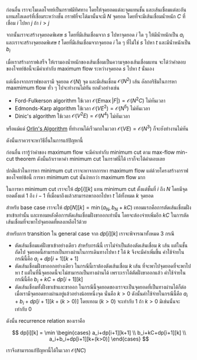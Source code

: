 ก่อนอื่น เราจะโมเดลโจทย์เป็นกราฟมีทิศทาง โดยให้จุดยอดแต่ละจุดแทนชั้น และเส้นเชื่อมแต่ละอันแทนสไลเดอร์ที่เชื่อมระหว่างชั้น กราฟที่จะได้มานั้นจะมี $N$ จุดยอด โดยที่จะมีเส้นเชื่อมน้ำหนัก $C$ ที่เชื่อม $i$ ไปหา $j$ ถ้า $i> j$ 

จากนั้นเราจะสร้างจุดยอดพิเศษ $s$ โดยที่มีเส้นเชื่อมจาก $s$ ไปหาจุดยอด $i$ ใด ๆ ให้มีน้ำหนักเป็น $a_i$ และเราจะสร้างจุดยอดพิเศษ $t$ โดยที่มีเส้นเชื่อมจากจุดยอด $i$ ใด ๆ ที่ไม่ใช่ $s$ ไปหา $t$ และมีน้ำหนักเป็น $b_i$

เมื่อเราสร้างกราฟเสร็จ ให้เรามองน้ำหนักของเส้นเชื่อมเป็นความจุของเส้นเชื่อมแทน จะได้ว่าคำตอบของโจทย์ข้อนี้จะมีค่าเท่ากับ maximum flow ระหว่างจุดยอด $s$ ไปหา $t$ นั่นเอง

แต่เนื่องจากกราฟของเรามี จุดยอด $\mathcal{O}(N)$ จุด และมีเส้นเชื่อม $\mathcal{O}(N^2)$ เส้น อัลกอริธึมในการหา maxmimum flow ทั่ว ๆ ไปจะทำงานไม่ทัน ยกตัวอย่างเช่น

- Ford-Fulkerson algorithm ใช้เวลา $\mathcal{O}(E\max|F|) = \mathcal{O}(N^2C)$ ไม่ทันเวลา
- Edmonds-Karp algorithm ใช้เวลา $\mathcal{O}(VE^2) = \mathcal{O}(N^5)$ ไม่ทันเวลา
- Dinic's algorithm ใช้เวลา $\mathcal{O}(V^2E) = \mathcal{O}(N^4)$ ไม่ทันเวลา

หรือแม้แต่ [Orlin's Algorithm](https://arxiv.org/abs/1910.04848) ที่ทำงานได้เร็วมากในเวลา $\mathcal{O}(VE) = \mathcal{O}(N^3)$ ก็จะยังทำงานไม่ทัน

ดังนั้นเราควรจะหาวิธีอื่นในการแก้ปัญหานี้ 

ก่อนอื่น เรารู้ว่าค่าของ maximum flow จะมีค่าเท่ากับ minimum cut ตาม max-flow min-cut theorem ดังนั้นถ้าเราหาค่า minimum cut ในกราฟนี้ได้ เราก็จะได้คำตอบเลย

ปกติแล้วในการหา minimum cut เราจะหาจากการหา maximum flow แต่ด้วยโครงสร้างกราฟของโจทย์ข้อนี้ การหา minimum cut นั้นง่ายกว่า maximum flow มาก

ในการหา minimum cut เราจะให้ $dp[i][k]$ แทน minimum cut ตั้งแต่ชั้นที่ $i$ ถึง $N$ โดยมีจุดยอดตั้งแต่ $1$ ถึง $i-1$ ที่เมื่อมาถึงแล้วสามารถพาออกไปหา $t$ ได้ทั้งหมด $k$ จุดยอด

สำหรับ base case เราจะให้ $dp[N][k] = \min(a_N, b_N+kC)$ เทอมแรกคือการตัดเส้นเชื่อมฝั่งขาเข้าเท่านั้น และเทอมหลังคือการตัดเส้นเชื่อมฝั่งขาออกเท่านั้น โดยจะต้องจ่ายเพิ่มอีก $kC$ ในการตัดเส้นเชื่อมที่จะพาไปจุดยอดที่หลงเหลือไว้ด้วย

สำหรับการ transition ใน general case จาก $dp[i][k]$ เราจะพิจารณาทั้งหมด 3 กรณี
- ตัดเส้นเชื่อมแค่ฝั่งขาเข้าอย่างเดียว สำหรับกรณีนี้ เราไม่จำเป็นต้องตัดเส้นเชื่อม $k$ เส้น แต่ในชั้นถัดไป จุดยอดนี้สามารถเป็นทางผ่านในการเดินทางไปหา $t$ ได้ $k$ จึงจะมีค่าเพิ่มขึ้น ค่าใช้จ่ายในกรณีนี้คือ $a_i+dp[i+1][k+1]$
- ตัดเส้นเชื่อมฝั่งขาออกอย่างเดียว ในกรณีนี้เราต้องตัดเส้นเชื่อม $k$ เส้น ที่จะพาไปจุดยอดที่จะพาไปหา $t$ แต่ในที่นี้จุดยอดนี้จะไม่สามารถเป็นทางผ่านได้ เพราะเราได้ตัดฝั่งขาออกแล้ว ค่าใช้จ่ายในกรณีนี้คือ $b_i+kC+dp[i+1][k]$
- ตัดเส้นเชื่อมทั้งฝั่งขาเข้าและขาออก ในกรณีนี้จุดยอดของเราจะเป็นจุดยอดที่เป็นทางผ่านได้ก็ต่อเมื่อเรามีจุดยอดทางผ่านอยู่แล้วอย่างน้อยหนึ่งจุด นั่นคือ $k> 0$ ดังนั้นค่าใช้จ่ายในกรณีนี้คือ $a_i+b_i+dp[i+1][k+(k>0)]$ โดยเทอม $(k>0)$ จะเท่ากับ $1$ ถ้า $k>0$ มิเช่นนั้นจะเท่ากับ $0$

ดังนั้น recurrence relation ของเราคือ

$$
dp[i][k] = \min
 \begin{cases} 
      a_i+dp[i+1][k+1] \\
      b_i+kC+dp[i+1][k] \\
      a_i+b_i+dp[i+1][k+(k>0)] 
   \end{cases}
$$

เราจึงสามารถแก้ปัญหานี้ได้ในเวลา $\mathcal{O}(NC)$

